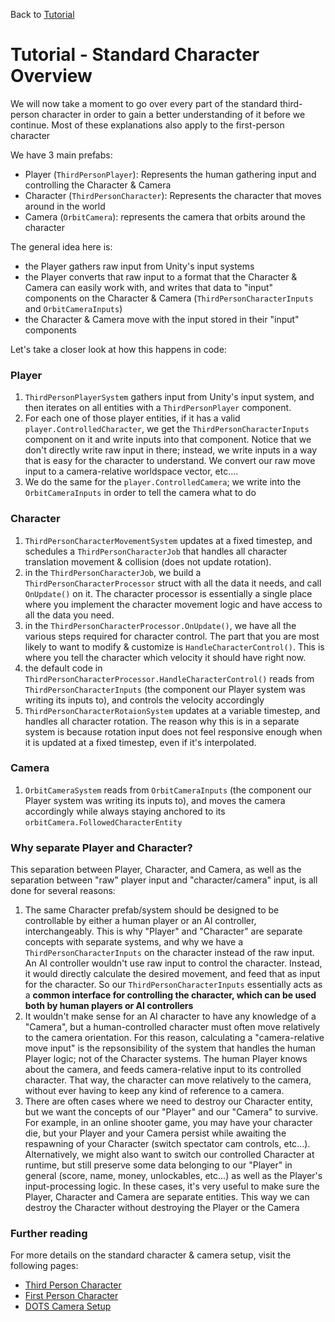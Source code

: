 
Back to [Tutorial](../tutorial.md)

# Tutorial - Standard Character Overview

We will now take a moment to go over every part of the standard third-person character in order to gain a better understanding of it before we continue. Most of these explanations also apply to the first-person character

We have 3 main prefabs: 
- Player (`ThirdPersonPlayer`): Represents the human gathering input and controlling the Character & Camera
- Character (`ThirdPersonCharacter`): Represents the character that moves around in the world
- Camera (`OrbitCamera`): represents the camera that orbits around the character

The general idea here is:
- the Player gathers raw input from Unity's input systems
- the Player converts that raw input to a format that the Character & Camera can easily work with, and writes that data to "input" components on the Character & Camera (`ThirdPersonCharacterInputs` and `OrbitCameraInputs`)
- the Character & Camera move with the input stored in their "input" components

Let's take a closer look at how this happens in code:

### Player
1. `ThirdPersonPlayerSystem` gathers input from Unity's input system, and then iterates on all entities with a `ThirdPersonPlayer` component. 
1. For each one of those player entities, if it has a valid `player.ControlledCharacter`, we get the `ThirdPersonCharacterInputs` component on it and write inputs into that component. Notice that we don't directly write raw input in there; instead, we write inputs in a way that is easy for the character to understand. We convert our raw move input to a camera-relative worldspace vector, etc....
1. We do the same for the `player.ControlledCamera`; we write into the `OrbitCameraInputs` in order to tell the camera what to do

### Character
1. `ThirdPersonCharacterMovementSystem` updates at a fixed timestep, and schedules a `ThirdPersonCharacterJob` that handles all character translation movement & collision (does not update rotation).
1. in the `ThirdPersonCharacterJob`, we build a `ThirdPersonCharacterProcessor` struct with all the data it needs, and call `OnUpdate()` on it. The character processor is essentially a single place where you implement the character movement logic and have access to all the data you need.
1. in the `ThirdPersonCharacterProcessor.OnUpdate()`, we have all the various steps required for character control. The part that you are most likely to want to modify & customize is `HandleCharacterControl()`. This is where you tell the character which velocity it should have right now.
1. the default code in `ThirdPersonCharacterProcessor.HandleCharacterControl()` reads from `ThirdPersonCharacterInputs` (the component our Player system was writing its inputs to), and controls the velocity accordingly
1. `ThirdPersonCharacterRotaionSystem` updates at a variable timestep, and handles all character rotation. The reason why this is in a separate system is because rotation input does not feel responsive enough when it is updated at a fixed timestep, even if it's interpolated.

### Camera
1. `OrbitCameraSystem` reads from `OrbitCameraInputs` (the component our Player system was writing its inputs to), and moves the camera accordingly while always staying anchored to its `orbitCamera.FollowedCharacterEntity`

### Why separate Player and Character?
This separation between Player, Character, and Camera, as well as the separation between "raw" player input and "character/camera" input, is all done for several reasons:
1. The same Character prefab/system should be designed to be controllable by either a human player or an AI controller, interchangeably. This is why "Player" and "Character" are separate concepts with separate systems, and why we have a `ThirdPersonCharacterInputs` on the character instead of the raw input. An AI controller wouldn't use raw input to control the character. Instead, it would directly calculate the desired movement, and feed that as input for the character. So our `ThirdPersonCharacterInputs` essentially acts as a **common interface for controlling the character, which can be used both by human players or AI controllers**
1. It wouldn't make sense for an AI character to have any knowledge of a "Camera", but a human-controlled character must often move relatively to the camera orientation. For this reason, calculating a "camera-relative move input" is the repsonsibility of the system that handles the human Player logic; not of the Character systems. The human Player knows about the camera, and feeds camera-relative input to its controlled character. That way, the character can move relatively to the camera, without ever having to keep any kind of reference to a camera.
1. There are often cases where we need to destroy our Character entity, but we want the concepts of our "Player" and our "Camera" to survive. For example, in an online shooter game, you may have your character die, but your Player and your Camera persist while awaiting the respawning of your Character (switch spectator cam controls, etc...). Alternatively, we might also want to switch our controlled Character at runtime, but still preserve some data belonging to our "Player" in general (score, name, money, unlockables, etc...) as well as the Player's input-processing logic. In these cases, it's very useful to make sure the Player, Character and Camera are separate entities. This way we can destroy the Character without destroying the Player or the Camera

### Further reading
For more details on the standard character & camera setup, visit the following pages:
* [Third Person Character](../StandardCharacters/stdcharacters-thirdperson.md) 
* [First Person Character](../StandardCharacters/stdcharacters-firstperson.md) 
* [DOTS Camera Setup](../StandardCharacters/stdcharacters-maincamera.md)